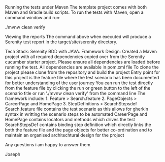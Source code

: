 Running the tests under Maven
The template project comes with both Maven and Gradle build scripts. To run the tests with Maven, open a command window and run:

./mvnw clean verify

Viewing the reports
The command above when executed will produce a Serenity test report in the target/site/serenity directory.

Tech Stack: Serenity BDD with JAVA.
Framework Design: Created a Maven project with all required dependencies copied over from the Serenity cucumber starter project. Please ensure all dependencies are loaded before running the test.
All dependencies are available in pom.xml file
To clone the project please clone from the repository and build the project
Entry point for this project is the feature file where the test scenario has been documented for better understanding of the user journey
You can run the test directly from the feature file by clicking the run or green button to the left of the scenario title or run './mvnw clean verify' from the command line
The framework include: 1. Feature > Search.feature 2. PageObjects > CareerPage and HomePage 3. StepDefinitions > SearchStepsdef
Search.feature file contains the test scenario as this allows for gherkin syntax in writting the scenario steps to be automated
CareerPage and HomePage contains locators and methods which drives the test
SearchStepsDef contains binding step definition which directly links the both the feature file and the page objects for better co-ordination and to maintain an organised architechtural design for the project

Any questions i am happy to answer them.

Joseph

